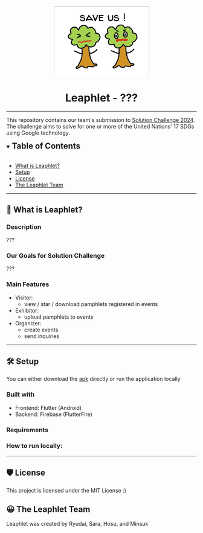 <!-- # Leaphlet -->
<!-- ![image](./assets/logo1.png) -->
<div align="center"><img src="./assets/logo_white_bg.png" alt="logo of leaphlet" width="50%"/></div>
<h1 align="center">Leaphlet - ??? </h1>

---
This repository contains our team's submission to [Solution Challenge 2024](https://developers.google.com/community/gdsc-solution-challenge?hl=en). The challenge aims to solve for one or more of the United Nations' 17 SDGs using Google technology.


<!-- ## Table of Contents -->

<details open>
<summary><h2 style="display:inline">Table of Contents</h2></summary>
<br/>

- [What is Leaphlet?](#what-is-leaphlet)
- [Setup](#setup)
- [License](#license)
- [The Leaphlet Team](#the-leaphlet-team)
</details>

---
## 🧐 What is Leaphlet?
### Description
???
### Our Goals for Solution Challenge
???
### Main Features
- Visitor:
    - view / star / download pamphlets registered in events
- Exhibitor:
    - upload pamphlets to events
- Organizer: 
    - create events
    - send inquiries

---
## 🛠️ Setup
You can either download the [apk](https://github.com/minsuk00/Leaphlet/releases) directly or run the application locally
### Built with
- Frontend: Flutter (Android)
- Backend: Firebase (FlutterFire)
### Requirements
### How to run locally:

---
## 🛡️ License
This project is licensed under the MIT License :)

## 😀 The Leaphlet Team
Leaphlet was created by Ryudai, Sara, Hosu, and Minsuk